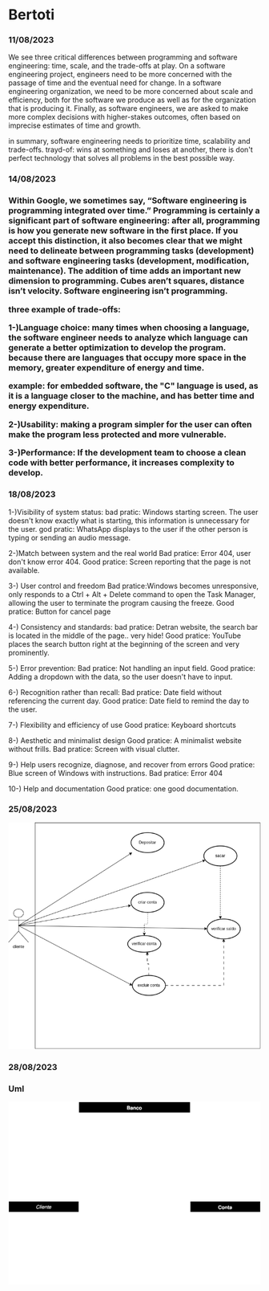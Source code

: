 <h1>Bertoti</h1>
<h3>11/08/2023</h3>
We see three critical differences between programming and software engineering: time, scale, and the trade-offs at play. On a software engineering project, engineers need to be more concerned with the passage of time and the eventual need for change. In a software engineering organization, we need to be more concerned about scale and efficiency, both for the software we produce as well as for the organization that is producing it. Finally, as software engineers, we are asked to make more complex decisions with higher-stakes outcomes, often based on imprecise estimates of time and growth.

in summary, software engineering needs to prioritize time, scalability and trade-offs.
trayd-of: wins at something and loses at another, there is don't perfect technology that solves all problems in the best possible way.

<h3>14/08/2023<h3>

Within Google, we sometimes say, “Software engineering is programming integrated over time.” Programming is certainly a significant part of software engineering: after all, programming is how you generate new software in the first place. If you accept this distinction, it also becomes clear that we might need to delineate between programming tasks (development) and software engineering tasks (development, modification, maintenance). The addition of time adds an important new dimension to programming. Cubes aren’t squares, distance isn’t velocity. Software engineering isn’t programming.

three example of trade-offs:

1-)Language choice: many times when choosing a language, the software engineer needs to analyze which language can generate a better optimization to develop the program.
because there are languages ​​that occupy more space in the memory, greater expenditure of energy and time.

example: for embedded software, the "C" language is used, as it is a language closer to the machine, and has better time and energy expenditure.

2-)Usability: making a program simpler for the user can often make the program less protected and more vulnerable.

3-)Performance: If the development team to choose a clean code with better performance, it increases complexity to develop.

<h3>18/08/2023</h3>

1-)Visibility of system status:
bad pratic: Windows starting screen. The user doesn't know exactly what is starting, this information is unnecessary for the user.
god pratic: WhatsApp displays to the user if the other person is typing or sending an audio message.

2-)Match between system and the real world
Bad pratice: Error 404, user don't know error 404.
Good pratice: Screen reporting that the page is not available.

3-) User control and freedom
Bad pratice:Windows becomes unresponsive, only responds to a Ctrl + Alt + Delete command to open the Task Manager, allowing the user to terminate the program causing the freeze.
Good pratice: Button for cancel page

4-) Consistency and standards:
bad pratice: Detran website, the search bar is located in the middle of the page.. very hide!
Good pratice: YouTube places the search button right at the beginning of the screen and very prominently.

5-) Error prevention:
Bad pratice: Not handling an input field.
Good pratice: Adding a dropdown with the data, so the user doesn't have to input.

6-) Recognition rather than recall:
Bad pratice: Date field without referencing the current day.
Good pratice: Date field to remind the day to the user.

7-) Flexibility and efficiency of use
Good pratice: Keyboard shortcuts

8-) Aesthetic and minimalist design
Good pratice: A minimalist website without frills.
Bad pratice: Screen with visual clutter.

9-) Help users recognize, diagnose, and recover from errors
Good pratice: Blue screen of Windows with instructions.
Bad pratice: Error 404

10-) Help and documentation
Good pratice: one good documentation.

<h3>25/08/2023</h3>
<img src="./img/bertoti.drawio.png">

<h3>28/08/2023</h3>

<h3>Uml</h3>
<img src="./img/bertoti_uml.drawio.svg">













